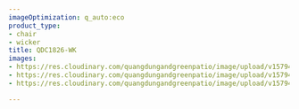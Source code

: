 ```yaml
---
imageOptimization: q_auto:eco
product_type:
- chair
- wicker
title: QDC1826-WK
images:
- https://res.cloudinary.com/quangdungandgreenpatio/image/upload/v1579400763/posts/DSC_5603_chft5d.jpg
- https://res.cloudinary.com/quangdungandgreenpatio/image/upload/v1579400763/posts/DSC_5602_fdgtac.jpg
- https://res.cloudinary.com/quangdungandgreenpatio/image/upload/v1579400763/posts/DSC_5600_okwcra.jpg

---
```

